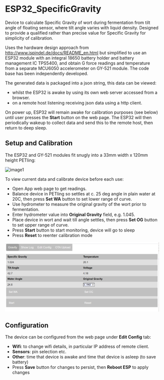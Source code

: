 # ESP32_SpecificGravity

Device to calculate Specific Gravity of wort during fermentation from tilt angle of floating sensor, where tilt angle varies with liquid density. 
Designed to provide a qualified rather than precise value for Specific Gravity for simplicity of calibration.

Uses the hardware design approach from http://www.ispindel.de/docs/README_en.html
but simplified to use an ESP32 module with an integral 18650 battery holder and battery management IC TPS5400, and obtain G force readings and temperature from a separate MCU6050 accelerometer on GY-521 module.
The code base has been independently developed.

The generated data is packaged into a json string, this data can be viewed:
* whilst the ESP32 is awake by using its own web server accessed from a browser.
* on a remote host listening receiving json data using a http client. 

On power up, ESP32 will remain awake for calibration purposes (see below) until user presses the __Start__ button on the web page.
The ESP32 will then periodically wakeup to collect data and send this to the remote host, then return to deep sleep.

## Setup and Calibration

The ESP32 and GY-521 modules fit snugly into a 33mm width x 120mm height PETling:

![image1](extras/device.png)


To view current data and calibrate device before each use:
* Open App web page to get readings.
* Balance device in PETling so settles at c. 25 deg angle in plain water at 20C, then press __Set WA__ button to set lower range of curve.
* Use hydrometer to measure the original gravity of the wort prior to fermentation.
* Enter hydrometer value into __Original Gravity__ field, e.g. 1.045.
* Place device in wort and wait till angle settles, then press __Set OG__ button to set upper range of curve.
* Press __Start__ button to start monitoring, device will go to sleep
* Press __Reset__ to reenter calibration mode

![image1](extras/webpage.png)


## Configuration

The device can be configured from the web page under __Edit Config__ tab:
* __Wifi__: to change wifi details, in particular IP address of remote client.
* __Sensors__: pin selection etc.
* __Other__: time that device is awake and time that device is asleep (to save battery)
* Press __Save__ button for changes to persist, then __Reboot ESP__ to apply changes


